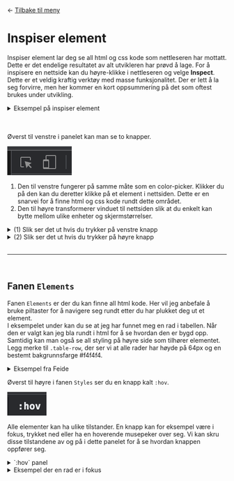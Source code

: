 <link href="/_autogenerated-css/base.css" rel="stylesheet" type="text/css" />

← [Tilbake til meny](/_autogenerated-html/README.html)

# Inspiser element

Inspiser element lar deg se all html og css kode som nettleseren har mottatt.
Dette er det endelige resultatet av alt utvikleren har prøvd å lage.
For å inspisere en nettside kan du høyre-klikke i nettleseren og velge **Inspect**.
Dette er et veldig kraftig verktøy med masse funksjonalitet. Der er lett å la seg forvirre, men her kommer en kort oppsummering på det som oftest brukes under utvikling.

<details style="cursor:pointer">

<summary>Eksempel på inspiser element</summary>

> # Som regel havner man på fanen `Console`.

![inspect](/img/inspect-element.png)

</details>

<br>
<br>

Øverst til venstre i panelet kan man se to knapper.

![top-left-buttons](/img/inspect-top-left-buttons.png)

1. Den til venstre fungerer på samme måte som en color-picker. Klikker du på den kan du deretter klikke på et element i nettsiden. Dette er en snarvei for å finne html og css kode rundt dette området.
2. Den til høyre transformerer vinduet til nettsiden slik at du enkelt kan bytte mellom ulike enheter og skjermstørrelser.

<details style="cursor:pointer">

<summary>(1) Slik ser det ut hvis du trykker på venstre knapp</summary>

![inspect](/img/inspect-element-picker.png)

</details>

<details style="cursor:pointer">

<summary>(2) Slik ser det ut hvis du trykker på høyre knapp</summary>

> # Øverst kan du se at jeg har valgt Iphone XR i portrett-modus.

![inspect](/img/inspect-devices.png)

</details>

<br>
<hr>
<br>

## Fanen `Elements`

Fanen `Elements` er der du kan finne all html kode.
Her vil jeg anbefale å bruke piltaster for å navigere seg rundt etter du har plukket deg ut et element.
<br>
I eksempelet under kan du se at jeg har funnet meg en rad i tabellen. Når den er valgt kan jeg bla rundt i html for å se hvordan den er bygd opp. Samtidig kan man også se all styling på høyre side som tilhører elementet. Legg merke til `.table-row`, der ser vi at alle rader har høyde på 64px og en bestemt bakgrunnsfarge #f4f4f4.

<details style="cursor:pointer">

<summary>Eksempel fra Feide</summary>

![inspect](/img/inspect-element-table-row.png)

</details>

Øverst til høyre i fanen `Styles` ser du en knapp kalt `:hov`.

![inspect](/img/inspect-hov.png)

Alle elementer kan ha ulike tilstander. En knapp kan for eksempel være i fokus, trykket ned eller ha en hoverende musepeker over seg. Vi kan skru disse tilstandene av og på i dette panelet for å se hvordan knappen oppfører seg.

<details style="cursor:pointer">

<summary>`:hov` panel</summary>

![inspect](/img/inspect-hov-panel.png)

</details>

<details style="cursor:pointer">

<summary>Eksempel der en rad er i fokus</summary>

![inspect](/img/inspect-table-focus.png)

</details>
